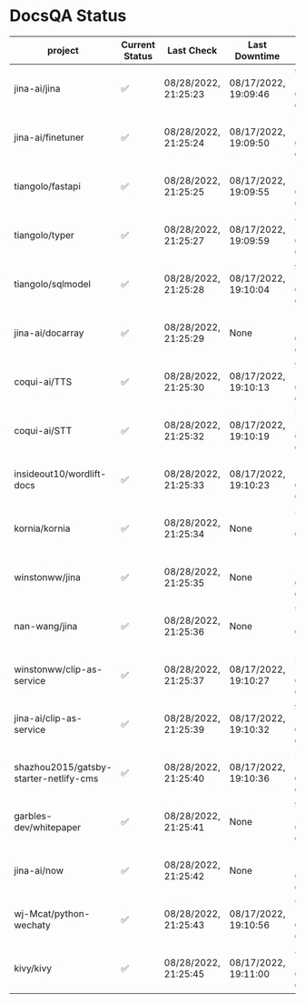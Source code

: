 # DocsQA Status

|               project                |Current Status|     Last Check     |   Last Downtime    |              % Uptime              |
|--------------------------------------|--------------|--------------------|--------------------|------------------------------------|
|jina-ai/jina                          |✅            |08/28/2022, 21:25:23|08/17/2022, 19:09:46|93.083 (since 08/15/2022, 07:09:42) |
|jina-ai/finetuner                     |✅            |08/28/2022, 21:25:24|08/17/2022, 19:09:50|55.632 (since 08/15/2022, 07:09:42) |
|tiangolo/fastapi                      |✅            |08/28/2022, 21:25:25|08/17/2022, 19:09:55|55.638 (since 08/15/2022, 07:09:42) |
|tiangolo/typer                        |✅            |08/28/2022, 21:25:27|08/17/2022, 19:09:59|85.087 (since 08/15/2022, 07:09:42) |
|tiangolo/sqlmodel                     |✅            |08/28/2022, 21:25:28|08/17/2022, 19:10:04|93.105 (since 08/15/2022, 07:09:42) |
|jina-ai/docarray                      |✅            |08/28/2022, 21:25:29|None                |100.000 (since 08/24/2022, 01:39:12)|
|coqui-ai/TTS                          |✅            |08/28/2022, 21:25:30|08/17/2022, 19:10:13|93.098 (since 08/15/2022, 07:09:42) |
|coqui-ai/STT                          |✅            |08/28/2022, 21:25:32|08/17/2022, 19:10:19|55.639 (since 08/15/2022, 07:09:42) |
|insideout10/wordlift-docs             |✅            |08/28/2022, 21:25:33|08/17/2022, 19:10:23|155.488 (since 08/15/2022, 07:09:42)|
|kornia/kornia                         |✅            |08/28/2022, 21:25:34|None                |398.892 (since 08/23/2022, 16:11:04)|
|winstonww/jina                        |✅            |08/28/2022, 21:25:35|None                |100.000 (since 08/26/2022, 06:21:28)|
|nan-wang/jina                         |✅            |08/28/2022, 21:25:36|None                |99.902 (since 08/24/2022, 15:11:24) |
|winstonww/clip-as-service             |✅            |08/28/2022, 21:25:37|08/17/2022, 19:10:27|55.644 (since 08/15/2022, 07:09:42) |
|jina-ai/clip-as-service               |✅            |08/28/2022, 21:25:39|08/17/2022, 19:10:32|93.115 (since 08/15/2022, 07:09:42) |
|shazhou2015/gatsby-starter-netlify-cms|✅            |08/28/2022, 21:25:40|08/17/2022, 19:10:36|55.646 (since 08/15/2022, 07:09:42) |
|garbles-dev/whitepaper                |✅            |08/28/2022, 21:25:41|None                |93.191 (since 08/24/2022, 01:39:12) |
|jina-ai/now                           |✅            |08/28/2022, 21:25:42|None                |100.000 (since 08/24/2022, 01:39:12)|
|wj-Mcat/python-wechaty                |✅            |08/28/2022, 21:25:43|08/17/2022, 19:10:56|91.024 (since 08/15/2022, 07:09:42) |
|kivy/kivy                             |✅            |08/28/2022, 21:25:45|08/17/2022, 19:11:00|83.957 (since 08/15/2022, 07:09:42) |
